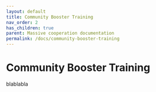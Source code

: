 ```yaml
---
layout: default
title: Community Booster Training
nav_order: 2
has_children: true
parent: Massive cooperation documentation
permalink: /docs/community-booster-training
---
```


# Community Booster Training

blablabla